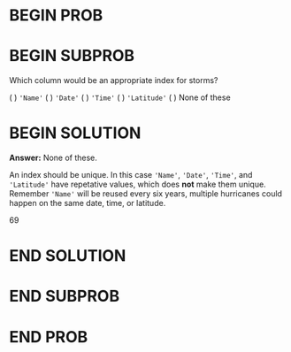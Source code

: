 # BEGIN PROB

# BEGIN SUBPROB
Which column would be an appropriate index for storms?

( ) `'Name'`
( ) `'Date'`
( ) `'Time'`
( ) `'Latitude'`
( ) None of these 

# BEGIN SOLUTION

**Answer:** None of these. 

An index should be unique. In this case `'Name'`, `'Date'`, `'Time'`, and `'Latitude'` have repetative values, which does **not** make them unique. Remember `'Name'` will be reused every six years, multiple hurricanes could happen on the same date, time, or latitude.

<average>69</average>

# END SOLUTION

# END SUBPROB

# END PROB
